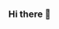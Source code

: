 ### Hi there 👋

<!--
**Beastybee/Beastybee** is a ✨ _special_ ✨ repository because its `README.md` (this file) appears on your GitHub profile.

Here are some ideas to get you started:

- 🔭 I’m currently working on a multithreaded brainf*ck interpreter
- 🌱 I’m currently learning french
- 👯 I’m looking to collaborate on nothing
- 🤔 I’m looking for help with whatever
- 💬 Ask me about whatever
- 📫 How to reach me: mathgeek52@gmail.com
- 😄 Pronouns: idc
- ⚡ Fun fact: I know where you live.
